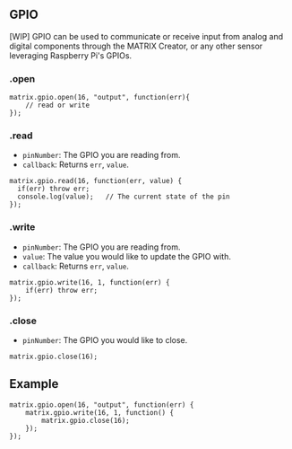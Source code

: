 ## GPIO
[WIP] GPIO can be used to communicate or receive input from analog and digital components through the MATRIX Creator, or any other sensor leveraging Raspberry Pi's GPIOs.

### .open
```
matrix.gpio.open(16, "output", function(err){
	// read or write
});
```

### .read
* `pinNumber`: The GPIO you are reading from.
* `callback`: Returns `err`, `value`.
```
matrix.gpio.read(16, function(err, value) {
  if(err) throw err;
  console.log(value);	// The current state of the pin 
});
```

### .write
* `pinNumber`: The GPIO you are reading from.
* `value`: The value you would like to update the GPIO with.
* `callback`: Returns `err`, `value`.

```
matrix.gpio.write(16, 1, function(err) {
	if(err) throw err;
});
```

### .close
* `pinNumber`: The GPIO you would like to close.
```
matrix.gpio.close(16);
```

## Example
```
matrix.gpio.open(16, "output", function(err) {
    matrix.gpio.write(16, 1, function() {
        matrix.gpio.close(16);
    });
});
```